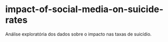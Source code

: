 # impact-of-social-media-on-suicide-rates
Análise exploratória dos dados sobre o impacto nas taxas de suicídio.

